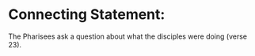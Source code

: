 # Connecting Statement:

The Pharisees ask a question about what the disciples were doing (verse 23).